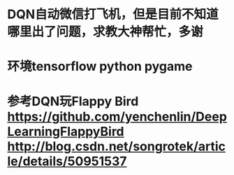 # DQN自动微信打飞机，但是目前不知道哪里出了问题，求教大神帮忙，多谢
# 环境tensorflow python pygame
# 参考DQN玩Flappy Bird https://github.com/yenchenlin/DeepLearningFlappyBird  http://blog.csdn.net/songrotek/article/details/50951537
